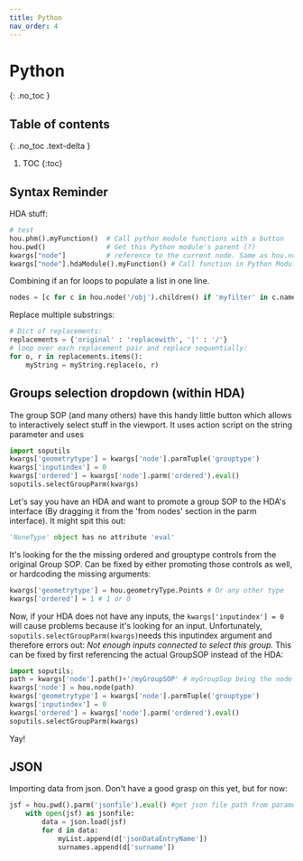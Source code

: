 ```yaml
---
title: Python
nav_order: 4
---
```


# Python
{: .no_toc }

## Table of contents
{: .no_toc .text-delta }

1. TOC
{:toc}

## Syntax Reminder
HDA stuff:
```python
# test
hou.phm().myFunction()  # Call python module functions with a button
hou.pwd()               # Get this Python module's parent (?)
kwargs["node"]          # reference to the current node. Same as hou.node('.') ?
kwargs["node"].hdaModule().myFunction() # Call function in Python Module from other places (such as OnLoaded)
```

Combining if an for loops to populate a list in one line.
```python
nodes = [c for c in hou.node('/obj').children() if 'myfilter' in c.name()]
```

Replace multiple substrings:
```python
# Dict of replacements:
replacements = {'original' : 'replacewith', '|' : '/'}
# loop over each replacement pair and replace sequentially:
for o, r in replacements.items():
    myString = myString.replace(o, r)
```

## Groups selection dropdown (within HDA)
The group SOP (and many others) have this handy little button which allows to interactively select stuff in the viewport. It uses action script on the string parameter and uses
```python
import soputils
kwargs['geometrytype'] = kwargs['node'].parmTuple('grouptype')
kwargs['inputindex'] = 0
kwargs['ordered'] = kwargs['node'].parm('ordered').eval()
soputils.selectGroupParm(kwargs)
```
Let's say you have an HDA and want to promote a group SOP to the HDA's interface (By dragging it from the 'from nodes' section in the parm interface). It might spit this out:
```python
'NoneType' object has no attribute 'eval'
```
It's looking for the the missing ordered and grouptype controls from the original Group SOP. Can be fixed by either promoting those controls as well, or hardcoding the missing arguments:
```python
kwargs['geometrytype'] = hou.geometryType.Points # Or any other type
kwargs['ordered'] = 1 # 1 or 0
```
Now, if your HDA does not have any inputs, the ```kwargs['inputindex'] = 0``` will cause problems because it's looking for an input. Unfortunately, ```soputils.selectGroupParm(kwargs)```needs this inputindex argument and therefore errors out:
*Not enough inputs connected to select this group.*
This can be fixed by first referencing the actual GroupSOP instead of the HDA:
```python
import soputils;
path = kwargs['node'].path()+'/myGroupSOP' # myGroupSop being the node the selection takes place
kwargs['node'] = hou.node(path)
kwargs['geometrytype'] = kwargs['node'].parmTuple('grouptype')
kwargs['inputindex'] = 0
kwargs['ordered'] = kwargs['node'].parm('ordered').eval()
soputils.selectGroupParm(kwargs)
```
Yay!

## JSON
Importing data from json. Don't have a good grasp on this yet, but for now:
```python
jsf = hou.pwd().parm('jsonfile').eval() #get json file path from parameter
    with open(jsf) as jsonfile:
        data = json.load(jsf)
        for d in data:
            myList.append(d['jsonDataEntryName'])
            surnames.append(d['surname'])
```
